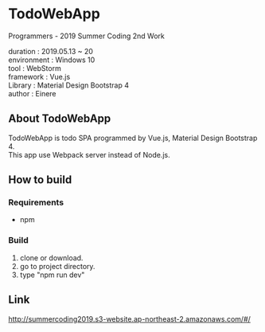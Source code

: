 # TodoWebApp
Programmers - 2019 Summer Coding 2nd Work    

duration : 2019.05.13 ~ 20  
environment : Windows 10  
tool : WebStorm  
framework : Vue.js  
Library : Material Design Bootstrap 4  
author : Einere

## About TodoWebApp
TodoWebApp is todo SPA programmed by Vue.js, Material Design Bootstrap 4.    
This app use Webpack server instead of Node.js.  


## How to build
### Requirements
- npm

### Build
1. clone or download.
2. go to project directory.
3. type "npm run dev"
  
## Link
http://summercoding2019.s3-website.ap-northeast-2.amazonaws.com/#/
